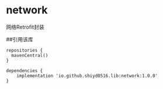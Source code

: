 # network
网络Retrofit封装

##引用该库
```
repositories {
  mavenCentral()
}

dependencies {
    implementation 'io.github.shiyd0516.lib:network:1.0.0'
}
```
